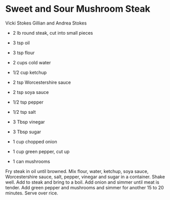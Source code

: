 # Sweet and Sour Mushroom Steak

Vicki Stokes
Gillian and Andrea Stokes

- 2 lb round steak, cut into small pieces
- 3 tsp oil
- 3 tsp flour
- 2 cups cold water
- 1/2 cup ketchup
- 2 tsp Worcestershire sauce
- 2 tsp soya sauce

- 1/2 tsp pepper
- 1/2 tsp salt
- 3 Tbsp vinegar
- 3 Tbsp sugar
- 1 cup chopped onion
- 1 cup green pepper, cut up
- 1 can mushrooms

Fry steak in oil until browned. Mix flour, water, ketchup, soya sauce, Worcestershire sauce, salt, pepper, vinegar and sugar in a container.  Shake well. Add to steak and bring to a boil. Add onion and simmer until meat is tender. Add green pepper and mushrooms and simmer for another 15 to 20 minutes. Serve over rice.